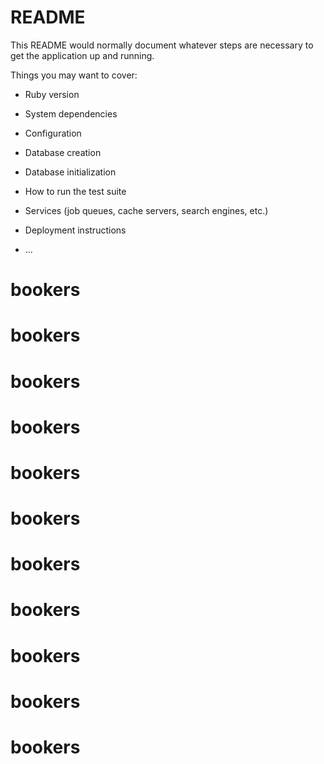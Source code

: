 # README

This README would normally document whatever steps are necessary to get the
application up and running.

Things you may want to cover:

* Ruby version

* System dependencies

* Configuration

* Database creation

* Database initialization

* How to run the test suite

* Services (job queues, cache servers, search engines, etc.)

* Deployment instructions

* ...
# bookers
# bookers
# bookers
# bookers
# bookers
# bookers
# bookers
# bookers
# bookers
# bookers
# bookers
